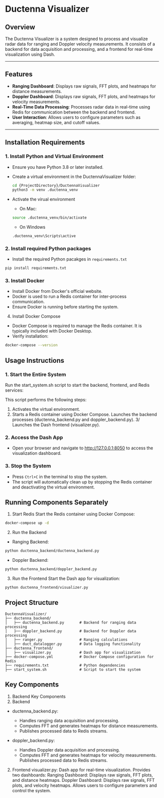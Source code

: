 # **Ductenna Visualizer**

## **Overview**
The Ductenna Visualizer is a system designed to process and visualize radar data for ranging and Doppler velocity measurements. It consists of a backend for data acquisition and processing, and a frontend for real-time visualization using Dash.

---

## **Features**
- **Ranging Dashboard**: Displays raw signals, FFT plots, and heatmaps for distance measurements.
- **Doppler Dashboard**: Displays raw signals, FFT plots, and heatmaps for velocity measurements.
- **Real-Time Data Processing**: Processes radar data in real-time using Redis for communication between the backend and frontend.
- **User Interaction**: Allows users to configure parameters such as averaging, heatmap size, and cutoff values.

---

## **Installation Requirements**

### **1. Install Python and Virtual Environment**
- Ensure you have Python 3.8 or later installed.
- Create a virtual environment in the DuctennaVisualizer folder:
  ```bash
  cd {ProjectDirectory}/DuctennaVisualizer
  python3 -m venv .ductenna_venv

- Activate the virual environment
    - On Mac:

    ```bash
    source .ductenna_venv/bin/activate
    ```

    - On Windows
    ```bash
    .ductenna_venv\Scripts\active
    ```
### 2. Install required Python packages

- Install the required Python pacakges in `requirements.txt`

```bash
pip install requirements.txt
```
### 3. Install Docker
- Install Docker from Docker's official website.
- Docker is used to run a Redis container for inter-process communication.
- Ensure Docker is running before starting the system.

4. Install Docker Compose
- Docker Compose is required to manage the Redis container. It is typically included with Docker Desktop. 
- Verify installation:
```bash
docker-compose --version
```
<!-- section break -->

## Usage Instructions
### 1. Start the Entire System
Run the start_system.sh script to start the backend, frontend, and Redis services:

This script performs the following steps:

1. Activates the virtual environment.
2. Starts a Redis container using Docker Compose.
Launches the backend processes (ductenna_backend.py and doppler_backend.py).
3/ Launches the Dash frontend (visualizer.py).
### 2. Access the Dash App
- Open your browser and navigate to http://127.0.0.1:8050 to access the visualization dashboard.
### 3. Stop the System
- Press `Ctrl+C` in the terminal to stop the system.
- The script will automatically clean up by stopping the Redis container and deactivating the virtual environment.


## Running Components Separately

1. Start Redis
Start the Redis container using Docker Compose:
```bash
docker-compose up -d
```
2. Run the Backend
- Ranging Backend:
```bash
python ductenna_backend/ductenna_backend.py
```
- Doppler Backend:
```bash
python ductenna_backend/doppler_backend.py
```
3. Run the Frontend
Start the Dash app for visualization:
```bash
python ductenna_frontend/visualizer.py
```

## Project Structure
```
DuctennaVisualizer/
├── ductenna_backend/
│   ├── ductenna_backend.py       # Backend for ranging data processing
│   ├── doppler_backend.py        # Backend for Doppler data processing
│   ├── ranger.py                 # Ranging calculations
│   ├── duct_datalogger.py        # Data logging functionality
├── ductenna_frontend/
│   ├── visualizer.py             # Dash app for visualization
├── docker-compose.yml            # Docker Compose configuration for Redis
├── requirements.txt              # Python dependencies
├── start_system.sh               # Script to start the system
```

## Key Components
1. Backend
Key Components
1. Backend
- ductenna_backend.py:
  - Handles ranging data acquisition and processing.
  - Computes FFT and generates heatmaps for distance measurements.
  - Publishes processed data to Redis streams.

- doppler_backend.py:
  - Handles Doppler data acquisition and processing.
  - Computes FFT and generates heatmaps for velocity measurements.
Publishes processed data to Redis streams.
2. Frontend
visualizer.py:
Dash app for real-time visualization.
Provides two dashboards:
Ranging Dashboard: Displays raw signals, FFT plots, and distance heatmaps.
Doppler Dashboard: Displays raw signals, FFT plots, and velocity heatmaps.
Allows users to configure parameters and control the system.